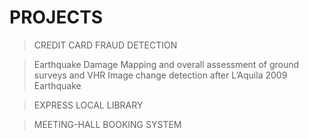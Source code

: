 # PROJECTS

>CREDIT CARD FRAUD DETECTION

>Earthquake Damage Mapping and overall assessment of ground surveys and VHR Image change detection after L’Aquila 2009 Earthquake

>EXPRESS LOCAL LIBRARY

>MEETING-HALL BOOKING SYSTEM 
